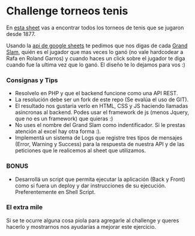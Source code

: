 # Challenge torneos tenis

En [esta sheet](https://docs.google.com/spreadsheets/d/1GZu4w8_NiJS8I1--C-N5O2dPoj_Bv-ojekMRDS2ToMQ/edit#gid=1490274874) vas a encontrar todos los torneos de tenis que se jugaron desde 1877.

Usando la [api de google sheets](https://developers.google.com/sheets/api/) te pedimos que nos digas de cada [Grand Slam](https://es.wikipedia.org/wiki/Grand_Slam_(tenis)), quién es el jugador que mas veces lo ganó (no vale hardcodear a Rafa en Roland Garros) y cuando haces un click sobre el jugador te diga cuando fue la ultima vez que lo ganó.
El diseño te lo dejamos para vos :)


### Consignas y Tips

* Resolvelo en PHP y que el backend funcione como una API REST.
* La resolución debe ser un fork de este repo (Se evalúa el uso de GIT).
* El resultado nos gustaría verlo en HTML, CSS y JS haciendo llamadas asincronas al backend. Podes usar el framework de js (menos Jquery, que no es un framework) que quieras :)
* No uses el nombre del Grand Slam como indentificador. Si le prestas atención al excel hay otra forma :).
* Implementá un sistema de Logs que registre tres tipos de mensajes (Error, Warning y Success) para la respuesta de nuestra API y de las peticiones que le realicemos al sheet que utilizamos.


### BONUS

* Desarrollá un script que permita ejecutar la aplicación (Back y Front) como si fuera un deploy y dar instrucciones de su ejecución. Preferentemente en Shell Script.

### El extra mile

Si se te ocurre alguna cosa piola para agregarle al challenge y queres hacerlo y mostrarnos nos ayudarías a mejorar este ejercicio.
